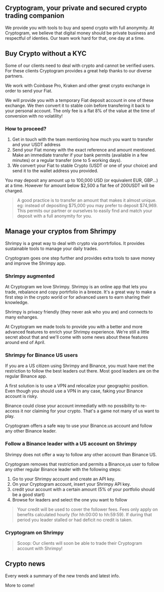 ## Cryptogram, your private and secured crypto trading companion


We provide you with tools to buy and spend crypto with full anonymity.
At Cryptogram, we believe that digital money should be private business and respectful of identies.
Our team work hard for that, one day at a time.


## Buy Crypto without a KYC

Some of our clients need to deal with crypto and cannot be verified users.
For these clients Cryptogram provides a great help thanks to our diverse partners.

We work with Coinbase Pro, Kraken and other great crypto exchange in order to send your Fiat.

We will provide you with a temporary Fiat deposit account in one of these exchange.
We then convert it to stable coin before transfering it back to your personal account.
The only fee is a flat 8% of the value at the time of conversion with no volatility!


### How to proceed?

1. Get in touch with the team mentioning how much you want to transfer and your USDT address
2. Send your Fiat money with the exact reference and amount mentioned. Make an immediate transfer if your bank permits (available in a few minutes) or a regular transfer (one to 5 working days).
3. We convert your Fiat to stable Crypto (USDT or one of your choice) and send it to the wallet address you provided.

You may deposit any amount up to 100,000 USD (or equivalent EUR, GBP...) at a time.
However for amount below $2,500 a flat fee of 200USDT will be charged.

> A good practice is to transfer an amount that makes it almost unique.
> eg: instead of depositing $75,000 you may prefer to deposit $74,969. This permits our partner or ourselves to easily find and match your deposit with a full anonymity for you.


## Manage your cryptos from Shrimpy

Shrimpy is a great way to deal with crypto via porrtrfolios.
It provides sustainable tools to manage your daily trades.

Cryptogram goes one step further and provides extra tools to save money and improve the Shrimpy app.


### Shrimpy augmented

At Cryptogram we love Shrimpy. Shrimpy is an online app that lets you trade, rebalance and copy portrfolio in a breeze.
It's a great way to make a first step in the crypto world or for advanced users to earn sharing their knowledge.

Shrimpy is privacy friendly (they never ask who you are) and connects to many exhanges.

At Cryptogram we made tools to provide you with a better and more advanced features to enrich your Shrimpy experience.
We're still a little secret about that and we'll come with some news about these features around end of April.

### Shrimpy for Binance US users

If you are a US citizen using Shrimpy and Binance, you must have met the restriction
to follow the best leaders out there.
Most good leaders are on the regular Binance app.

A first solution is to use a VPN and relocalize your geographic position.
Even though you should use a VPN in any case, faking your Binance account is risky.

Binance could close your account immediatly with no possibility to re-access it nor
claiming for your crypto. That's a game not many of us want to play.

Cryptogram offers a safe way to use your Binance.us account and follow any other Binance leader.

### Follow a Binance leader with a US account on Shrimpy

Shrimpy does not offer a way to follow any other account than Binance US.

Cryptogram removes that restriction and permits a Binance,us user to follow any other regular 
Binance leader with the following steps:

1. Go to your Shrimpy account and create an API key.
2. On your Cryptogram account, insert your Shrimpy API key.
3. credit your account with a certain amount (5% of your portfolio should be a good start)
4. Browse for leaders and select the one you want to follow

> Your credit will be used to cover the follower fees.
> Fees only apply on benefits calculated hourly (for hh:00:00 to hh:59:59). If during that period you leader stalled or had deficit no credit is taken.


### Cryptogram on Shrimpy

> Scoop: Our clients will soon be able to trade their Cryptogram account with Shrimpy!



## Crypto news

Every week a summary of the new trends and latest info.

More to come!
